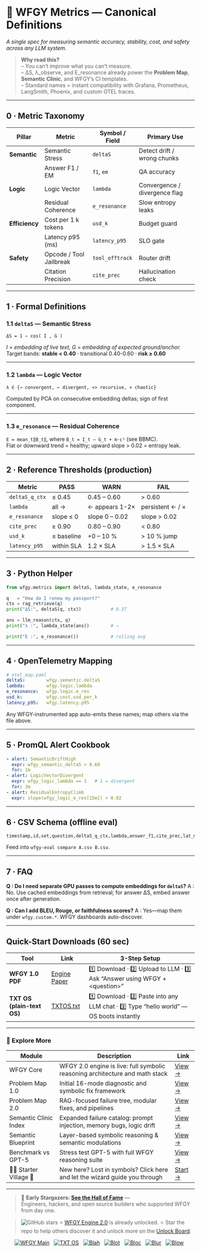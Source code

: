<!-- ============================================================= -->
<!--  wfgy-metrics.md · Core Reference · Version 2025-08-06         -->
<!--  License: MIT                                                 -->
<!--  Defines every first-class metric used by WFGY tools,         -->
<!--  dashboards, and CI gates. Copy, fork, or map to any stack.   -->
<!-- ============================================================= -->

# 📐 WFGY Metrics — Canonical Definitions  
*A single spec for measuring semantic accuracy, stability, cost, and safety across any LLM system.*

> **Why read this?**  
> – You can’t improve what you can’t measure.  
> – ΔS, λ_observe, and E_resonance already power the **Problem Map**, **Semantic Clinic**, and WFGY’s CI templates.  
> – Standard names = instant compatibility with Grafana, Prometheus, LangSmith, Phoenix, and custom OTEL traces.

---

## 0 · Metric Taxonomy

| Pillar        | Metric                       | Symbol / Field | Primary Use |
|---------------|----------------------------- |---------------|-------------|
| **Semantic**  | Semantic Stress              | `deltaS`       | Detect drift / wrong chunks |
|               | Answer F1 / EM              | `f1`, `em`     | QA accuracy |
| **Logic**     | Logic Vector                | `lambda`       | Convergence / divergence flag |
|               | Residual Coherence          | `e_resonance`  | Slow entropy leaks |
| **Efficiency**| Cost per 1 k tokens         | `usd_k`        | Budget guard |
|               | Latency p95 (ms)            | `latency_p95`  | SLO gate |
| **Safety**    | Opcode / Tool Jailbreak     | `tool_offtrack`| Router drift |
|               | Citation Precision          | `cite_prec`    | Hallucination check |

---

## 1 · Formal Definitions

### 1.1 `deltaS` — Semantic Stress  
`ΔS = 1 − cos( I , G )`  

*I = embedding of live text, G = embedding of expected ground/anchor.*  
Target bands: **stable < 0.40** · transitional 0.40-0.60 · **risk ≥ 0.60**

---

### 1.2 `lambda` — Logic Vector  
`λ ∈ {→ convergent, ← divergent, <> recursive, × chaotic}`  

Computed by PCA on consecutive embedding deltas; sign of first component.

---

### 1.3 `e_resonance` — Residual Coherence  
`E = mean_t‖B_t‖`, where `B_t = I_t − G_t + m·c²` (see BBMC).  
Flat or downward trend = healthy; upward slope > 0.02 = entropy leak.

---

## 2 · Reference Thresholds (production)

| Metric           | PASS                | WARN                      | FAIL                    |
|------------------|---------------------|---------------------------|-------------------------|
| `deltaS_q_ctx`   | ≤ 0.45              | 0.45 – 0.60               | > 0.60                  |
| `lambda`         | all →              | ← appears 1-2×            | persistent ← / ×        |
| `e_resonance`    | slope ≤ 0           | slope 0 – 0.02            | slope > 0.02            |
| `cite_prec`      | ≥ 0.90              | 0.80 – 0.90               | < 0.80                  |
| `usd_k`          | ≤ baseline         | +0 – 10 %                 | > 10 % jump             |
| `latency_p95`    | within SLA         | 1.2 × SLA                 | > 1.5 × SLA             |

---

## 3 · Python Helper

```python
from wfgy.metrics import deltaS, lambda_state, e_resonance

q   = "How do I renew my passport?"
ctx = rag_retrieve(q)
print("ΔS:", deltaS(q, ctx))           # 0.37

ans = llm_reason(ctx, q)
print("λ :", lambda_state(ans))        # →

print("E :", e_resonance())            # rolling avg
````

---

## 4 · OpenTelemetry Mapping

```yaml
# otel_map.yaml
deltaS:        wfgy.semantic.deltaS
lambda:        wfgy.logic.lambda
e_resonance:   wfgy.logic.e_res
usd_k:         wfgy.cost.usd_per_k
latency_p95:   wfgy.latency.p95
```

Any WFGY-instrumented app auto-emits these names; map others via the file above.

---

## 5 · PromQL Alert Cookbook

```yaml
- alert: SemanticDriftHigh
  expr: wfgy_semantic_deltaS > 0.60
  for: 1m
- alert: LogicVectorDivergent
  expr: wfgy_logic_lambda == 1   # 1 = divergent
  for: 2m
- alert: ResidualEntropyClimb
  expr: slope(wfgy_logic_e_res[15m]) > 0.02
```

---

## 6 · CSV Schema (offline eval)

```
timestamp,id,set,question,deltaS_q_ctx,lambda,answer_f1,cite_prec,lat_ms,usd_k
```

Feed into `wfgy-eval compare A.csv B.csv`.

---

## 7 · FAQ

**Q : Do I need separate GPU passes to compute embeddings for `deltaS`?**
A : No. Use cached embeddings from retrieval; for answer ΔS, embed answer once after generation.

**Q : Can I add BLEU, Rouge, or faithfulness scores?**
A : Yes—map them under `wfgy.custom.*`. WFGY dashboards auto-discover.

---

## Quick-Start Downloads (60 sec)

| Tool                       | Link                                                | 3-Step Setup                                                                             |
| -------------------------- | --------------------------------------------------- | ---------------------------------------------------------------------------------------- |
| **WFGY 1.0 PDF**           | [Engine Paper](https://zenodo.org/records/15630969) | 1️⃣ Download · 2️⃣ Upload to LLM · 3️⃣ Ask “Answer using WFGY + \<question>”             |
| **TXT OS (plain-text OS)** | [TXTOS.txt](https://zenodo.org/records/15788557)    | 1️⃣ Download · 2️⃣ Paste into any LLM chat · 3️⃣ Type “hello world” — OS boots instantly |

---


### 🧭 Explore More

| Module                | Description                                              | Link     |
|-----------------------|----------------------------------------------------------|----------|
| WFGY Core             | WFGY 2.0 engine is live: full symbolic reasoning architecture and math stack | [View →](https://github.com/onestardao/WFGY/tree/main/core/README.md) |
| Problem Map 1.0       | Initial 16-mode diagnostic and symbolic fix framework    | [View →](https://github.com/onestardao/WFGY/tree/main/ProblemMap/README.md) |
| Problem Map 2.0       | RAG-focused failure tree, modular fixes, and pipelines   | [View →](https://github.com/onestardao/WFGY/blob/main/ProblemMap/rag-architecture-and-recovery.md) |
| Semantic Clinic Index | Expanded failure catalog: prompt injection, memory bugs, logic drift | [View →](https://github.com/onestardao/WFGY/blob/main/ProblemMap/SemanticClinicIndex.md) |
| Semantic Blueprint    | Layer-based symbolic reasoning & semantic modulations   | [View →](https://github.com/onestardao/WFGY/tree/main/SemanticBlueprint/README.md) |
| Benchmark vs GPT-5    | Stress test GPT-5 with full WFGY reasoning suite         | [View →](https://github.com/onestardao/WFGY/tree/main/benchmarks/benchmark-vs-gpt5/README.md) |
| 🧙‍♂️ Starter Village 🏡 | New here? Lost in symbols? Click here and let the wizard guide you through | [Start →](https://github.com/onestardao/WFGY/blob/main/StarterVillage/README.md) |

---

> 👑 **Early Stargazers: [See the Hall of Fame](https://github.com/onestardao/WFGY/tree/main/stargazers)** —  
> Engineers, hackers, and open source builders who supported WFGY from day one.

> <img src="https://img.shields.io/github/stars/onestardao/WFGY?style=social" alt="GitHub stars"> ⭐ [WFGY Engine 2.0](https://github.com/onestardao/WFGY/blob/main/core/README.md) is already unlocked. ⭐ Star the repo to help others discover it and unlock more on the [Unlock Board](https://github.com/onestardao/WFGY/blob/main/STAR_UNLOCKS.md).

<div align="center">

[![WFGY Main](https://img.shields.io/badge/WFGY-Main-red?style=flat-square)](https://github.com/onestardao/WFGY)
&nbsp;
[![TXT OS](https://img.shields.io/badge/TXT%20OS-Reasoning%20OS-orange?style=flat-square)](https://github.com/onestardao/WFGY/tree/main/OS)
&nbsp;
[![Blah](https://img.shields.io/badge/Blah-Semantic%20Embed-yellow?style=flat-square)](https://github.com/onestardao/WFGY/tree/main/OS/BlahBlahBlah)
&nbsp;
[![Blot](https://img.shields.io/badge/Blot-Persona%20Core-green?style=flat-square)](https://github.com/onestardao/WFGY/tree/main/OS/BlotBlotBlot)
&nbsp;
[![Bloc](https://img.shields.io/badge/Bloc-Reasoning%20Compiler-blue?style=flat-square)](https://github.com/onestardao/WFGY/tree/main/OS/BlocBlocBloc)
&nbsp;
[![Blur](https://img.shields.io/badge/Blur-Text2Image%20Engine-navy?style=flat-square)](https://github.com/onestardao/WFGY/tree/main/OS/BlurBlurBlur)
&nbsp;
[![Blow](https://img.shields.io/badge/Blow-Game%20Logic-purple?style=flat-square)](https://github.com/onestardao/WFGY/tree/main/OS/BlowBlowBlow)
&nbsp;
</div>


